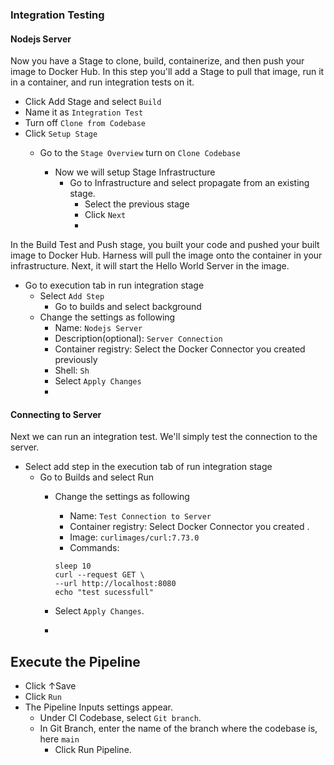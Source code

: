 ### Integration Testing 

#### Nodejs Server

Now you have a Stage to clone, build, containerize, and then push your image to Docker Hub. In this step you'll add a Stage to pull that image, run it in a container, and run integration tests on it.

- Click Add Stage and select ```Build```
- Name it as ```Integration Test``` 
- Turn off ```Clone from Codebase``` 
- Click ```Setup Stage``` 
  - Go to the ```Stage Overview``` turn on ```Clone Codebase```

    - Now we will setup Stage Infrastructure
      - Go to Infrastructure and select propagate from an existing stage.
        - Select the previous stage
        - Click ```Next```
        - 
In the Build Test and Push stage, you built your code and pushed your built image to Docker Hub.
Harness will pull the image onto the container in your infrastructure. Next, it will start the Hello World Server in the image.

   - Go to execution tab in run integration stage 
       - Select ```Add Step``` 
         -  Go to builds and select background 
       - Change the settings as following 
          - Name: ```Nodejs Server``` 
          - Description(optional): ```Server Connection```
          - Container registry: Select the Docker Connector you created previously
          - Shell: ```Sh```
          - Select ```Apply Changes``` 
          - 
#### Connecting to Server

Next we can run an integration test. We'll simply test the connection to the server.

- Select add step in the execution tab of run integration stage 
  - Go to Builds and select Run 
    - Change the settings as following 
       - Name: ```Test Connection to Server``` 
       - Container registry: Select Docker Connector you created .
       - Image: ```curlimages/curl:7.73.0```
       - Commands:
        ```
        sleep 10
        curl --request GET \
        --url http://localhost:8080
        echo "test sucessfull"
       ```
       
     - Select ```Apply Changes```.
     - 
## Execute the Pipeline

 - Click ↑Save
 - Click ```Run```
 - The Pipeline Inputs settings appear.
   - Under CI Codebase, select ```Git branch```.
   - In Git Branch, enter the name of the branch where the codebase is, here ```main```
     - Click Run Pipeline.
